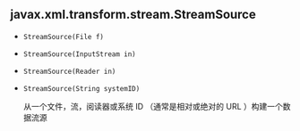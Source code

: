 ## javax.xml.transform.stream.StreamSource

* `StreamSource(File f)`

* `StreamSource(InputStream in)`

* `StreamSource(Reader in)`

* `StreamSource(String systemID)`

  从一个文件，流，阅读器或系统 ID （通常是相对或绝对的 URL ）构建一个数据流源